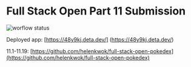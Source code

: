 # Full Stack Open Part 11 Submission

![worflow status](https://github.com/helenkwok/full-stack-open-phonebook/actions/workflows/pipeline.yml/badge.svg)

Deployed app: [https://48y9kj.deta.dev/] (https://48y9kj.deta.dev/)

11.1-11.19: [https://github.com/helenkwok/full-stack-open-pokedex](https://github.com/helenkwok/full-stack-open-pokedex)
